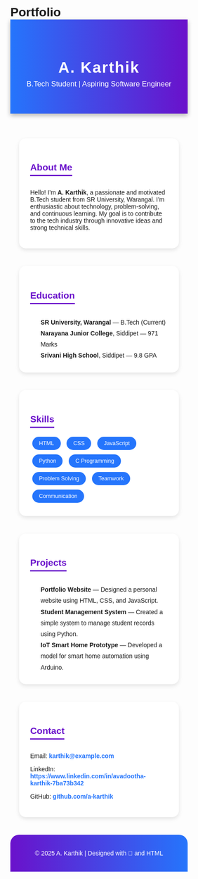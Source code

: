 # Portfolio
<!DOCTYPE html>
<html lang="en">
<head>
  <meta charset="UTF-8">
  <meta name="viewport" content="width=device-width, initial-scale=1.0">
  <title>A. Karthik | Portfolio</title>
  <style>
    * {
      margin: 0;
      padding: 0;
      box-sizing: border-box;
      font-family: 'Poppins', sans-serif;
    }

    body {
      background: linear-gradient(135deg, #74ebd5, #ACB6E5);
      color: #333;
    }

    header {
      background: #6a11cb;
      background: linear-gradient(90deg, #2575fc, #6a11cb);
      color: white;
      padding: 40px 0;
      text-align: center;
      box-shadow: 0 4px 10px rgba(0, 0, 0, 0.3);
    }

    header h1 {
      font-size: 2.5em;
      letter-spacing: 2px;
    }

    header p {
      font-size: 1.2em;
      margin-top: 8px;
    }

    section {
      background: white;
      margin: 40px auto;
      width: 90%;
      max-width: 900px;
      padding: 25px;
      border-radius: 15px;
      box-shadow: 0 4px 10px rgba(0,0,0,0.1);
    }

    h2 {
      color: #6a11cb;
      margin-bottom: 15px;
      border-bottom: 3px solid #6a11cb;
      display: inline-block;
      padding-bottom: 5px;
    }

    ul {
      list-style: none;
      line-height: 1.8;
    }

    .skills span {
      display: inline-block;
      background: #2575fc;
      color: white;
      padding: 8px 15px;
      border-radius: 20px;
      margin: 5px;
      font-size: 0.9em;
      transition: 0.3s;
    }

    .skills span:hover {
      background: #6a11cb;
      transform: scale(1.1);
    }

    footer {
      text-align: center;
      padding: 20px;
      background: linear-gradient(90deg, #6a11cb, #2575fc);
      color: white;
      margin-top: 30px;
      border-top-left-radius: 20px;
      border-top-right-radius: 20px;
    }

    .contact a {
      color: #2575fc;
      text-decoration: none;
      font-weight: bold;
    }

    .contact a:hover {
      text-decoration: underline;
    }
  </style>
</head>
<body>

  <header>
    <h1>A. Karthik</h1>
    <p>B.Tech Student | Aspiring Software Engineer</p>
  </header>

  <section>
    <h2>About Me</h2>
    <p>Hello! I’m <b>A. Karthik</b>, a passionate and motivated B.Tech student from SR University, Warangal. 
       I’m enthusiastic about technology, problem-solving, and continuous learning. 
       My goal is to contribute to the tech industry through innovative ideas and strong technical skills.</p>
  </section>

  <section>
    <h2>Education</h2>
    <ul>
      <li><b>SR University, Warangal</b> — B.Tech (Current)</li>
      <li><b>Narayana Junior College</b>, Siddipet — 971 Marks</li>
      <li><b>Srivani High School</b>, Siddipet — 9.8 GPA</li>
    </ul>
  </section>

  <section>
    <h2>Skills</h2>
    <div class="skills">
      <span>HTML</span>
      <span>CSS</span>
      <span>JavaScript</span>
      <span>Python</span>
      <span>C Programming</span>
      <span>Problem Solving</span>
      <span>Teamwork</span>
      <span>Communication</span>
    </div>
  </section>

  <section>
    <h2>Projects</h2>
    <ul>
      <li><b>Portfolio Website</b> — Designed a personal website using HTML, CSS, and JavaScript.</li>
      <li><b>Student Management System</b> — Created a simple system to manage student records using Python.</li>
      <li><b>IoT Smart Home Prototype</b> — Developed a model for smart home automation using Arduino.</li>
    </ul>
  </section>

  <section class="contact">
    <h2>Contact</h2>
    <p>Email: <a href="mailto:karthik@example.com">karthik@example.com</a></p>
    <p>LinkedIn: <a href="#">https://www.linkedin.com/in/avadootha-karthik-7ba73b342</a></p>
    <p>GitHub: <a href="#">github.com/a-karthik</a></p>
  </section>

  <footer>
    <p>© 2025 A. Karthik | Designed with 💜 and HTML</p>
  </footer>

</body>
</html>
